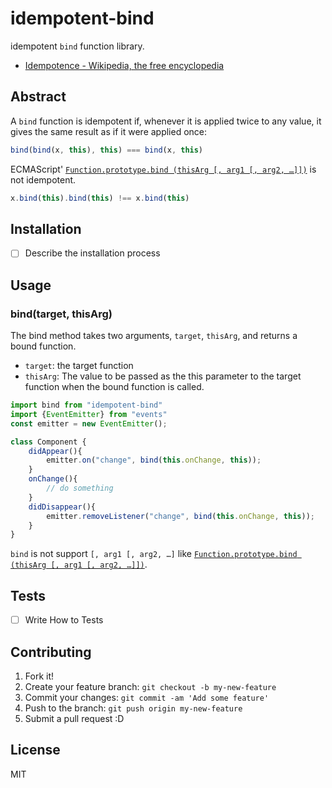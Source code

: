 # idempotent-bind 

idempotent `bind` function library.

- [Idempotence - Wikipedia, the free encyclopedia](http://en.wikipedia.org/wiki/Idempotence "Idempotence - Wikipedia, the free encyclopedia")

## Abstract

A  `bind` function is idempotent if, whenever it is applied twice to any value, it gives the same result as if it were applied once:

```js
bind(bind(x, this), this) === bind(x, this)
```

ECMAScript' [`Function.prototype.bind (thisArg [, arg1 [, arg2, …]])`](http://ecma-international.org/ecma-262/5.1/#sec-15.3.4.5) is not idempotent.

```js
x.bind(this).bind(this) !== x.bind(this)
```

## Installation

- [ ] Describe the installation process

## Usage

### bind(target, thisArg)

The bind method takes two arguments, `target`, `thisArg`, and returns a bound function.

- `target`: the target function
- `thisArg`: The value to be passed as the this parameter to the target function when the bound function is called.

```js
import bind from "idempotent-bind"
import {EventEmitter} from "events"
const emitter = new EventEmitter();

class Component {
	didAppear(){
		emitter.on("change", bind(this.onChange, this));
	}
	onChange(){
		// do something
	}
	didDisappear(){
		emitter.removeListener("change", bind(this.onChange, this));
	}
}
```


`bind` is not support `[, arg1 [, arg2, …]` like [`Function.prototype.bind (thisArg [, arg1 [, arg2, …]])`](http://ecma-international.org/ecma-262/5.1/#sec-15.3.4.5).

## Tests

- [ ] Write How to Tests

## Contributing

1. Fork it!
2. Create your feature branch: `git checkout -b my-new-feature`
3. Commit your changes: `git commit -am 'Add some feature'`
4. Push to the branch: `git push origin my-new-feature`
5. Submit a pull request :D

## License

MIT